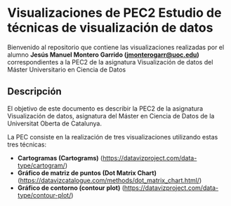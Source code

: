 # Visualizaciones de PEC2 Estudio de técnicas de visualización de datos
Bienvenido al repositorio que contiene las visualizaciones realizadas por el alumno **Jesús Manuel Montero Garrido (jmonterogarr@uoc.edu)** correspondientes a la PEC2 de la asignatura Visualización de datos del Máster Universitario en Ciencia de Datos

## Descripción
El objetivo de este documento es describir la PEC2  de la asignatura Visualización de datos, asignatura del Máster en Ciencia de Datos de la Universitat Oberta de Catalunya. 

La PEC consiste en la realización de tres visualizaciones utilizando estas tres técnicas:

*	**Cartogramas (Cartograms)** (https://datavizproject.com/data-type/cartogram/)
*	**Gráfico de matriz de puntos (Dot Matrix Chart)** (https://datavizcatalogue.com/methods/dot_matrix_chart.html/)
*	**Gráfico de contorno (contour plot)** (https://datavizproject.com/data-type/contour-plot/)


